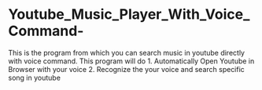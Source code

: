 # Youtube_Music_Player_With_Voice_Command-
This is the program from which you can search music in youtube directly with voice command. This program will do 1. Automatically Open Youtube in Browser with your voice 2. Recognize the your voice and search specific song in youtube
